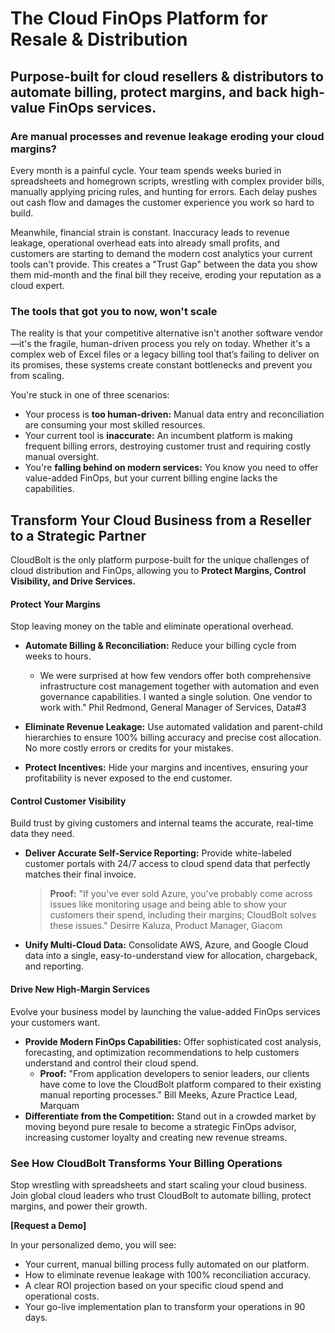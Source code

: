 # The Cloud FinOps Platform for Resale & Distribution

## Purpose-built for cloud resellers & distributors to automate billing, protect margins, and back high-value FinOps services.

### Are manual processes and revenue leakage eroding your cloud margins?

Every month is a painful cycle. Your team spends weeks buried in spreadsheets and homegrown scripts, wrestling with complex provider bills, manually applying pricing rules, and hunting for errors. Each delay pushes out cash flow and damages the customer experience you work so hard to build.

Meanwhile, financial strain is constant. Inaccuracy leads to revenue leakage, operational overhead eats into already small profits, and customers are starting to demand the modern cost analytics your current tools can't provide. This creates a "Trust Gap" between the data you show them mid-month and the final bill they receive, eroding your reputation as a cloud expert.

### The tools that got you to now, won't scale

The reality is that your competitive alternative isn't another software vendor—it's the fragile, human-driven process you rely on today. Whether it's a complex web of Excel files or a legacy billing tool that’s failing to deliver on its promises, these systems create constant bottlenecks and prevent you from scaling.

You're stuck in one of three scenarios:
- Your process is **too human-driven:** Manual data entry and reconciliation are consuming your most skilled resources.
- Your current tool is **inaccurate:** An incumbent platform is making frequent billing errors, destroying customer trust and requiring costly manual oversight.
- You're **falling behind on modern services:** You know you need to offer value-added FinOps, but your current billing engine lacks the capabilities.

## Transform Your Cloud Business from a Reseller to a Strategic Partner

CloudBolt is the only platform purpose-built for the unique challenges of cloud distribution and FinOps, allowing you to **Protect Margins, Control Visibility, and Drive Services.**

#### **Protect Your Margins**

Stop leaving money on the table and eliminate operational overhead.
- **Automate Billing & Reconciliation:** Reduce your billing cycle from weeks to hours.
	- We were surprised at how few vendors offer both comprehensive infrastructure cost management together with automation and even governance capabilities. I wanted a single solution. One vendor to work with." Phil Redmond, General Manager of Services, Data#3

- **Eliminate Revenue Leakage:** Use automated validation and parent-child hierarchies to ensure 100% billing accuracy and precise cost allocation. No more costly errors or credits for your mistakes.
- **Protect Incentives:** Hide your margins and incentives, ensuring your profitability is never exposed to the end customer.

#### **Control Customer Visibility**

Build trust by giving customers and internal teams the accurate, real-time data they need.

- **Deliver Accurate Self-Service Reporting:** Provide white-labeled customer portals with 24/7 access to cloud spend data that perfectly matches their final invoice.
    > **Proof:** "If you've ever sold Azure, you've probably come across issues like monitoring usage and being able to show your customers their spend, including their margins; CloudBolt solves these issues." Desirre Kaluza, Product Manager, Giacom
- **Unify Multi-Cloud Data:** Consolidate AWS, Azure, and Google Cloud data into a single, easy-to-understand view for allocation, chargeback, and reporting.

#### **Drive New High-Margin Services**

Evolve your business model by launching the value-added FinOps services your customers want.
- **Provide Modern FinOps Capabilities:** Offer sophisticated cost analysis, forecasting, and optimization recommendations to help customers understand and control their cloud spend.
	- **Proof:** "From application developers to senior leaders, our clients have come to love the CloudBolt platform compared to their existing manual reporting processes." Bill Meeks, Azure Practice Lead, Marquam
- **Differentiate from the Competition:** Stand out in a crowded market by moving beyond pure resale to become a strategic FinOps advisor, increasing customer loyalty and creating new revenue streams.

### See How CloudBolt Transforms Your Billing Operations

Stop wrestling with spreadsheets and start scaling your cloud business. Join global cloud leaders who trust CloudBolt to automate billing, protect margins, and power their growth.

**[Request a Demo]**

In your personalized demo, you will see:
- Your current, manual billing process fully automated on our platform.
- How to eliminate revenue leakage with 100% reconciliation accuracy.
- A clear ROI projection based on your specific cloud spend and operational costs.
- Your go-live implementation plan to transform your operations in 90 days.